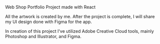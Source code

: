 Web Shop Portfolio Project made with React

All the artwork is created by me. After the project is complete, I will share my UI design done with Figma for the app.

In creation of this project I've utilized Adobe Creative Cloud tools, mainly Photoshop and Illustrator, and Figma.

